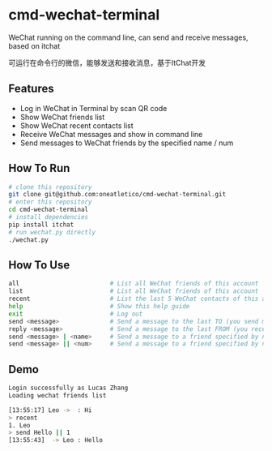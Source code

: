 # cmd-wechat-terminal 
WeChat running on the command line, can send and receive messages, based on itchat

可运行在命令行的微信，能够发送和接收消息，基于ItChat开发

## Features
- Log in WeChat in Terminal by scan QR code
- Show WeChat friends list
- Show WeChat recent contacts list
- Receive WeChat messages and show in command line
- Send messages to WeChat friends by the specified name / num

## How To Run
``` bash
# clone this repository
git clone git@github.com:oneatletico/cmd-wechat-terminal.git
# enter this repository
cd cmd-wechat-terminal
# install dependencies
pip install itchat
# run wechat.py directly
./wechat.py
```

## How To Use
``` bash
all                         # List all WeChat friends of this account
list                        # List all WeChat friends of this account
recent                      # List the last 5 WeChat contacts of this accound
help                        # Show this help guide
exit                        # Log out
send <message>              # Send a message to the last TO (you send msg to)
reply <message>             # Send a message to the last FROM (you receive msg from)
send <message> | <name>     # Send a message to a friend specified by name
send <message> || <num>     # Send a message to a friend specified by num
```

## Demo
``` bash
Login successfully as Lucas Zhang
Loading wechat friends list

[13:55:17] Leo ->  : Hi
> recent
1. Leo
> send Hello || 1
[13:55:43]  -> Leo : Hello
```
